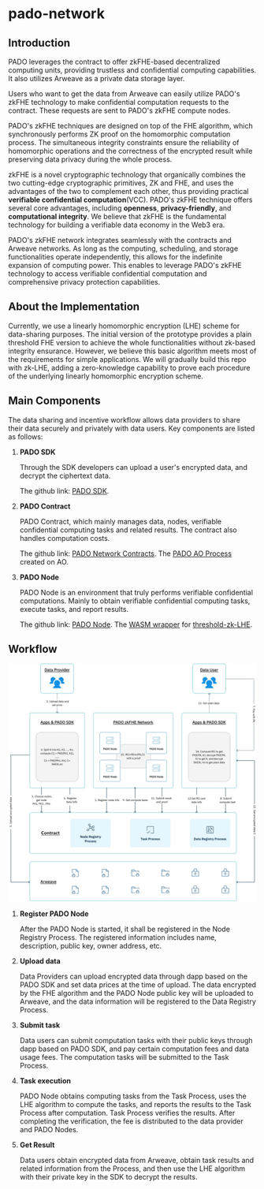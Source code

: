 # pado-network

## Introduction

PADO leverages the contract to offer zkFHE-based decentralized computing units, providing trustless and confidential computing capabilities. It also utilizes Arweave as a private data storage layer.

Users who want to get the data from Arweave can easily utilize PADO's zkFHE technology to make confidential computation requests to the contract. These requests are sent to PADO's zkFHE compute nodes.

PADO's zkFHE techniques are designed on top of the FHE algorithm, which synchronously performs ZK proof on the homomorphic computation process. The simultaneous integrity constraints ensure the reliability of homomorphic operations and the correctness of the encrypted result while preserving data privacy during the whole process. 

zkFHE is a novel cryptographic technology that organically combines the two cutting-edge cryptographic primitives, ZK and FHE, and uses the advantages of the two to complement each other, thus providing practical **verifiable confidential computation**(VCC). PADO's zkFHE technique offers several core advantages, including **openness**, **privacy-friendly**, and **computational integrity**. We believe that zkFHE is the fundamental technology for building a verifiable data economy in the Web3 era. 

PADO's zkFHE network integrates seamlessly with the contracts and Arweave networks. As long as the computing, scheduling, and storage functionalities operate independently, this allows for the indefinite expansion of computing power. This enables to leverage PADO's zkFHE technology to access verifiable confidential computation and comprehensive privacy protection capabilities.

## About the Implementation

Currently, we use a linearly homomorphic encryption (LHE) scheme for data-sharing purposes. The initial version of the prototype provides a plain threshold FHE version to achieve the whole functionalities without zk-based integrity ensurance. However, we believe this basic algorithm meets most of the requirements for simple applications. We will gradually build this repo with zk-LHE, adding a zero-knowledge capability to prove each procedure of the underlying linearly homomorphic encryption scheme.


## Main Components

The data sharing and incentive workflow allows data providers to share their data securely and privately with data users. Key components are listed as follows:

1. **PADO SDK**
   
    Through the SDK developers can upload a user's encrypted data, and decrypt the ciphertext data.
   
   The github link: [PADO SDK](https://github.com/pado-labs/pado-ao-sdk).


2. **PADO Contract**
   
   PADO Contract, which mainly manages data, nodes, verifiable confidential computing tasks and related results. The contract also handles computation costs.

   The github link: [PADO Network Contracts](https://github.com/pado-labs/pado-network-contracts). The [PADO AO Process](https://github.com/pado-labs/pado-ao-process) created on AO.


3. **PADO Node**
   
   PADO Node is an environment that truly performs verifiable confidential computations. Mainly to obtain verifiable confidential computing tasks, execute tasks, and report results.

   The github link: [PADO Node](https://github.com/pado-labs/pado-network/tree/main/padonode). The [WASM wrapper](https://github.com/pado-labs/pado-network/blob/main/lib/lhe/README.md) for [threshold-zk-LHE](https://github.com/pado-labs/threshold-zk-LHE).


## Workflow

![pado-network](./pictures/pado-network.jpg)

1. **Register PADO Node**
   
   After the PADO Node is started, it shall be registered in the Node Registry Process. The registered information includes name, description, public key, owner address, etc.
   

2. **Upload data**
   
   Data Providers can upload encrypted data through dapp based on the PADO SDK and set data prices at the time of upload.
   The data encrypted by the FHE algorithm and the PADO Node public key will be uploaded to Arweave, and the data information will be registered to the Data Registry Process.


3. **Submit task**
   
   Data users can submit computation tasks with their public keys through dapp based on PADO SDK, and pay certain computation fees and data usage fees. The computation tasks will be submitted to the Task Process.


4. **Task execution**
   
   PADO Node obtains computing tasks from the Task Process, uses the LHE algorithm to compute the tasks, and reports the results to the Task Process after computation. Task Process verifies the results. After completing the verification, the fee is distributed to the data provider and PADO Nodes.


5. **Get Result**

   Data users obtain encrypted data from Arweave, obtain task results and related information from the Process, and then use the LHE algorithm with their private key in the SDK to decrypt the results.
